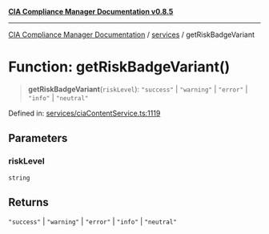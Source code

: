 [**CIA Compliance Manager Documentation v0.8.5**](../../README.md)

***

[CIA Compliance Manager Documentation](../../modules.md) / [services](../README.md) / getRiskBadgeVariant

# Function: getRiskBadgeVariant()

> **getRiskBadgeVariant**(`riskLevel`): `"success"` \| `"warning"` \| `"error"` \| `"info"` \| `"neutral"`

Defined in: [services/ciaContentService.ts:1119](https://github.com/Hack23/cia-compliance-manager/blob/b7c3bc9644fb5b9d82b5b184ba290206da25104b/src/services/ciaContentService.ts#L1119)

## Parameters

### riskLevel

`string`

## Returns

`"success"` \| `"warning"` \| `"error"` \| `"info"` \| `"neutral"`
